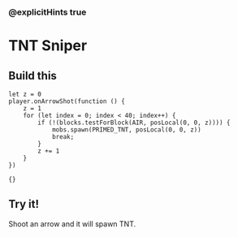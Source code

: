 ### @explicitHints true

# TNT Sniper

## Build this

```blocks
let z = 0
player.onArrowShot(function () {
    z = 1
    for (let index = 0; index < 40; index++) {
        if (!(blocks.testForBlock(AIR, posLocal(0, 0, z)))) {
            mobs.spawn(PRIMED_TNT, posLocal(0, 0, z))
            break;
        }
        z += 1
    }
})
```

```template
{}
```

## Try it!

Shoot an arrow and it will spawn TNT.
